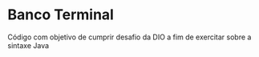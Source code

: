 # Banco Terminal
Código com objetivo de cumprir desafio da DIO a fim de exercitar sobre a sintaxe Java